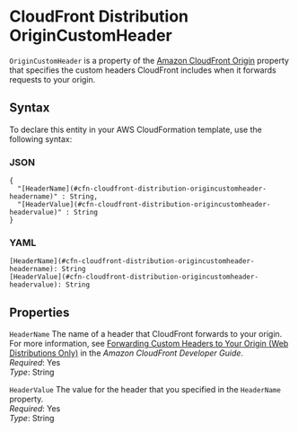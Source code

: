 # CloudFront Distribution OriginCustomHeader<a name="aws-properties-cloudfront-distribution-origincustomheader"></a>

`OriginCustomHeader` is a property of the [Amazon CloudFront Origin](aws-properties-cloudfront-distribution-origin.md) property that specifies the custom headers CloudFront includes when it forwards requests to your origin\.

## Syntax<a name="w4ab1c21c14d322b5"></a>

To declare this entity in your AWS CloudFormation template, use the following syntax:

### JSON<a name="aws-properties-cloudfront-distribution-origincustomheader-syntax.json"></a>

```
{
  "[HeaderName](#cfn-cloudfront-distribution-origincustomheader-headername)" : String,
  "[HeaderValue](#cfn-cloudfront-distribution-origincustomheader-headervalue)" : String
}
```

### YAML<a name="aws-properties-cloudfront-distribution-origincustomheader-syntax.yaml"></a>

```
[HeaderName](#cfn-cloudfront-distribution-origincustomheader-headername): String
[HeaderValue](#cfn-cloudfront-distribution-origincustomheader-headervalue): String
```

## Properties<a name="w4ab1c21c14d322b7"></a>

`HeaderName`  <a name="cfn-cloudfront-distribution-origincustomheader-headername"></a>
The name of a header that CloudFront forwards to your origin\. For more information, see [Forwarding Custom Headers to Your Origin \(Web Distributions Only\)](https://docs.aws.amazon.com/AmazonCloudFront/latest/DeveloperGuide/forward-custom-headers.html) in the *Amazon CloudFront Developer Guide*\.  
*Required*: Yes  
*Type*: String

`HeaderValue`  <a name="cfn-cloudfront-distribution-origincustomheader-headervalue"></a>
The value for the header that you specified in the `HeaderName` property\.  
*Required*: Yes  
*Type*: String